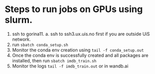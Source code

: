 # Steps to run jobs on GPUs using slurm.

1. ssh to gorina11.
  a. ssh to ssh3.ux.uis.no first if you are outside UiS network. 
3. run `sbatch conda_setup.sh`
4. Monitor the conda env creation using `tail -f conda_setup.out`
5. Once the conda env is successfully created and all packages are installed, then run `sbatch imdb_train.sh`
6. Monitor the logs `tail -f imdb_train.out` or in wandb.ai
